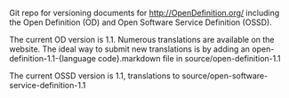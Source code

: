 Git repo for versioning documents for <http://OpenDefinition.org/> including
the Open Definition (OD) and Open Software Service Definition (OSSD).

The current OD version is 1.1. Numerous translations are available
on the website. The ideal way to submit new translations is by adding
an open-definition-1.1-{language code}.markdown file in
source/open-definition-1.1

The current OSSD version is 1.1, translations to
source/open-software-service-definition-1.1
